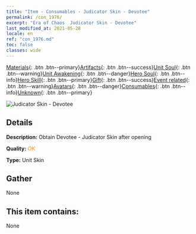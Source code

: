 ```yaml
---
title: "Item - Consumables - Judicator Skin - Devotee"
permalink: /con_1976/
excerpt: "Era of Chaos  Judicator Skin - Devotee"
last_modified_at: 2021-05-28
locale: en
ref: "con_1976.md"
toc: false
classes: wide
---
```

 [Materials](/Items/){: .btn .btn--primary}[Artifacts](/Items/Artifacts/){: .btn .btn--success}[Unit Soul](/Items/UnitSoul/){: .btn .btn--warning}[Unit Awakening](/Items/UnitAwakening/){: .btn .btn--danger}[Hero Soul](/Items/HeroSoul/){: .btn .btn--info}[Hero Skill](/Items/HeroSkill/){: .btn .btn--primary}[Gift](/Items/Gift/){: .btn .btn--success}[Event related](/Items/Events/){: .btn .btn--warning}[Avatars](/Items/Avatars/){: .btn .btn--danger}[Consumables](/Items/Consumables/){: .btn .btn--info}[Unknown](/Items/Unknown/){: .btn .btn--primary}

 ![Judicator Skin - Devotee](/images/u/ti_shenpanguanpifu2.jpg)

## Details
 **Description:** Obtain Devotee - Judicator Skin after opening

 **Quality:** <span style="color: #FF8C00">OK</span>

 **Type:** Unit Skin

## Gather

  None

## This item contains:

  None

